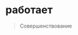 <!--DESC: {icon:{name:"sports_score",pkg:"mdi",type:"filled"},id:3} -->

# работает
> Совершенствование
